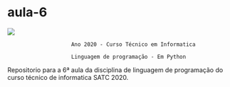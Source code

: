 # aula-6

![](https://www1.satc.edu.br/portais/acesso/public/assets/img/logoSatc.png)

                        Ano 2020 - Curso Técnico em Informatica 

                        Linguagem de programação - Em Python 

Repositorio para a 6ª aula da disciplina de linguagem de programação do curso técnico de informatica SATC 2020.